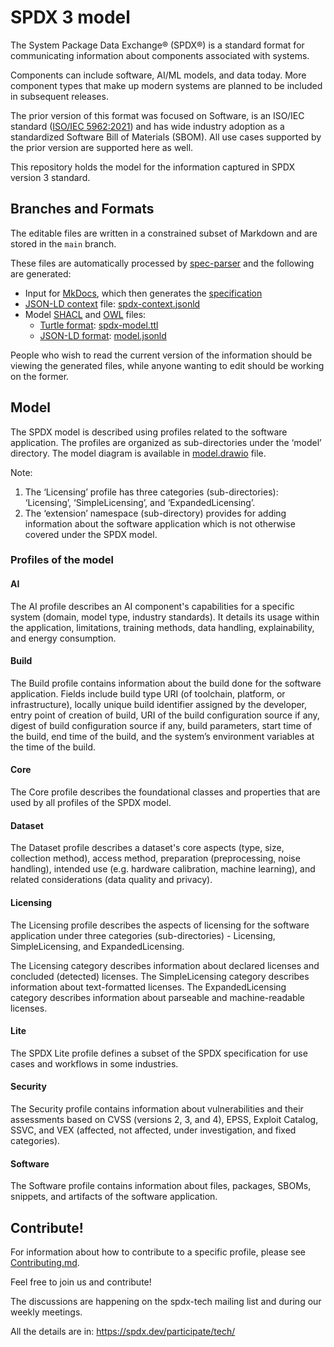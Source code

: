 # SPDX 3 model

The System Package Data Exchange® (SPDX®) is a standard format for
communicating information about components associated with systems.

Components can include software, AI/ML models, and data today.
More component types that make up modern systems are planned to be included in
subsequent releases.

The prior version of this format was focused on Software, is an ISO/IEC
standard ([ISO/IEC 5962:2021](https://www.iso.org/standard/81870.html)) and has
wide industry adoption as a standardized Software Bill of Materials (SBOM).
All use cases supported by the prior version are supported here as well.

This repository holds the model for the information captured in SPDX version 3
standard.

## Branches and Formats

The editable files are written in a constrained subset of Markdown and are
stored in the `main` branch.

These files are automatically processed by
[spec-parser](https://github.com/spdx/spec-parser/)
and the following are generated:

- Input for [MkDocs](https://www.mkdocs.org/), which then generates the
  [specification](https://spdx.github.io/spdx-spec/v3.0.1/)
- [JSON-LD context](http://niem.github.io/json/reference/json-ld/context/)
  file: [spdx-context.jsonld](https://spdx.org/rdf/3.0.1/spdx-context.jsonld)
- Model [SHACL](https://en.wikipedia.org/wiki/SHACL) and
  [OWL](https://www.w3.org/OWL/) files:
  - [Turtle format](https://en.wikipedia.org/wiki/Turtle_(syntax)):
    [spdx-model.ttl](https://spdx.org/rdf/3.0.1/spdx-model.ttl)
  - [JSON-LD format](https://json-ld.org/):
    [model.jsonld](https://spdx.github.io/spdx-3-model/model.jsonld)

People who wish to read the current version of the information
should be viewing the generated files, while anyone wanting to edit
should be working on the former.

## Model

The SPDX model is described using profiles related to the software application.
The profiles are organized as sub-directories under the ‘model’ directory.
The model diagram is available in [model.drawio](./model.drawio) file.

Note:

1. The ‘Licensing’ profile has three categories (sub-directories): ‘Licensing’,
  ‘SimpleLicensing’, and ‘ExpandedLicensing’.
2. The ‘extension’ namespace (sub-directory) provides for adding information
  about the software application which is not otherwise covered under the SPDX
  model.

### Profiles of the model

#### AI

The AI profile describes an AI component's capabilities for a specific system
(domain, model type, industry standards). It details its usage within the
application, limitations, training methods, data handling, explainability, and
energy consumption.

#### Build

The Build profile contains information about the build done for the software application.
Fields include build type URI (of toolchain, platform, or infrastructure), locally unique
build identifier assigned by the developer, entry point of creation of build, URI of the
build configuration source if any, digest of build configuration source if any, build
parameters, start time of the build, end time of the build, and the system’s environment
variables at the time of the build.

#### Core

The Core profile describes the foundational classes and properties that are used by all
profiles of the SPDX model.

#### Dataset

The Dataset profile describes a dataset's core aspects (type, size, collection
method), access method, preparation (preprocessing, noise handling), intended
use (e.g. hardware calibration, machine learning), and related considerations
(data quality and privacy).

#### Licensing

The Licensing profile describes the aspects of licensing for the software application under
three categories (sub-directories) - Licensing, SimpleLicensing, and ExpandedLicensing.

The Licensing category describes information about declared licenses and concluded (detected) licenses.
The SimpleLicensing category describes information about text-formatted licenses.
The ExpandedLicensing category describes information about parseable and machine-readable licenses.

#### Lite

The SPDX Lite profile defines a subset of the SPDX specification for use cases and
workflows in some industries.

#### Security

The Security profile contains information about vulnerabilities and their assessments
based on CVSS (versions 2, 3, and 4), EPSS, Exploit Catalog, SSVC, and VEX (affected,
not affected, under investigation, and fixed categories).

#### Software

The Software profile contains information about files, packages, SBOMs, snippets, and
artifacts of the software application.

## Contribute!

For information about how to contribute to a specific profile,
please see [Contributing.md](Contributing.md).

Feel free to join us and contribute!

The discussions are happening on the spdx-tech mailing list
and during our weekly meetings.

All the details are in: <https://spdx.dev/participate/tech/>
